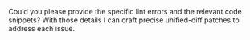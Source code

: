 Could you please provide the specific lint errors and the relevant code snippets? With those details I can craft precise unified-diff patches to address each issue.